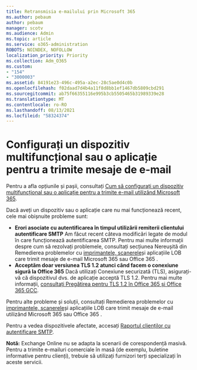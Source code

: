 ```yaml
---
title: Retransmisia e-mailului prin Microsoft 365
ms.author: pebaum
author: pebaum
manager: scotv
ms.audience: Admin
ms.topic: article
ms.service: o365-administration
ROBOTS: NOINDEX, NOFOLLOW
localization_priority: Priority
ms.collection: Adm_O365
ms.custom:
- "154"
- "3000003"
ms.assetid: 84191e23-496c-495a-a2ec-28c5ae0d4c0b
ms.openlocfilehash: f02daad7d4b4a11f8d8bb1ef1467db5809cbd291
ms.sourcegitcommit: ab75f66355116e995b3cb5505465b31989339e28
ms.translationtype: MT
ms.contentlocale: ro-RO
ms.lasthandoff: 08/13/2021
ms.locfileid: "58324374"
---
```

# <a name="set-up-a-multifunction-device-or-application-to-send-email"></a>Configurați un dispozitiv multifuncțional sau o aplicație pentru a trimite mesaje de e-mail

Pentru a afla opțiunile și pașii, consultați [Cum să configurați un dispozitiv multifuncțional sau o aplicație pentru a trimite e-mail utilizând Microsoft 365](https://docs.microsoft.com/Exchange/mail-flow-best-practices/how-to-set-up-a-multifunction-device-or-application-to-send-email-using-microsoft-365-or-office-365).
  
Dacă aveți un dispozitiv sau o aplicație care nu mai funcționează recent, cele mai obișnuite probleme sunt:

- **Erori asociate cu autentificarea în timpul utilizării remiterii clientului autentificare SMTP** Am făcut recent câteva modificări legate de modul în care funcționează autentificarea SMTP. Pentru mai multe informații despre cum să rezolvați problemele, consultați secțiunea Nereușită din Remedierea problemelor cu [imprimantele, scanerele](https://docs.microsoft.com/Exchange/mail-flow-best-practices/fix-issues-with-printers-scanners-and-lob-applications-that-send-email-using-off#error-authentication-unsuccessful)și aplicațiile LOB care trimit mesaje de e-mail Microsoft 365 sau Office 365 .
- **Acceptăm doar versiunea TLS 1.2 atunci când facem o conexiune sigură la Office 365** Dacă utilizați Conexiune securizată (TLS), asigurați-vă că dispozitivul dvs. de aplicație acceptă TLS 1.2. Pentru mai multe informații, [consultați Pregătirea pentru TLS 1.2 în Office 365 și Office 365 GCC](https://docs.microsoft.com/microsoft-365/compliance/prepare-tls-1.2-in-office-365).
 
Pentru alte probleme și soluții, consultați Remedierea problemelor cu [imprimantele, scanerele](https://docs.microsoft.com/Exchange/mail-flow-best-practices/fix-issues-with-printers-scanners-and-lob-applications-that-send-email-using-off)și aplicațiile LOB care trimit mesaje de e-mail utilizând Microsoft 365 sau Office 365 .

Pentru a vedea dispozitivele afectate, accesați [Raportul clienților cu autentificare SMTP](https://protection.office.com/mailflow/dashboard).

**Notă:** Exchange Online nu se adapta la scenarii de corespondență masivă. Pentru a trimite e-mailuri comerciale în masă (de exemplu, buletine informative pentru clienți), trebuie să utilizați furnizori terți specializați în aceste servicii.
